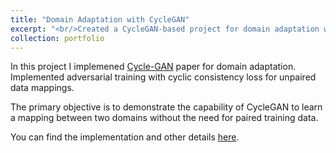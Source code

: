 ```yaml
---
title: "Domain Adaptation with CycleGAN"
excerpt: "<br/>Created a CycleGAN-based project for domain adaptation with adversarial training.<img src='../images/portfolio/cg.png' style='width:50%;'>"
collection: portfolio
---
```




In this project I implemened [Cycle-GAN](https://arxiv.org/pdf/1703.10593) paper for domain adaptation. Implemented adversarial training with cyclic consistency loss for unpaired data mappings.

The primary objective is to demonstrate the capability of CycleGAN to learn a mapping between two domains without the need for paired training data. 

You can find the implementation and other details [here](https://github.com/jasmeetsingh-028/Domain-Adaptation-using-Cycle-GAN-).